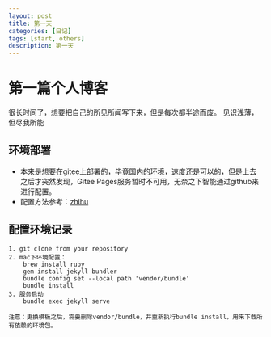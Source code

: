```yaml
---
layout: post
title: 第一天
categories: [日记]
tags: [start, others]
description: 第一天
---
```


# 第一篇个人博客

很长时间了，想要把自己的所见所闻写下来，但是每次都半途而废。
见识浅薄，但尽我所能

## 环境部署
+ 本来是想要在gitee上部署的，毕竟国内的环境，速度还是可以的，但是上去之后才突然发现，Gitee Pages服务暂时不可用，无奈之下智能通过github来进行配置。
+ 配置方法参考：[zhihu](https://www.zhihu.com/question/20962496)

## 配置环境记录
```shell
1. git clone from your repository
2. mac下环境配置：
    brew install ruby
    gem install jekyll bundler
    bundle config set --local path 'vendor/bundle'
    bundle install
3. 服务启动
    bundle exec jekyll serve

注意：更换模板之后，需要删除vendor/bundle，并重新执行bundle install，用来下载所有依赖的环境包。
```